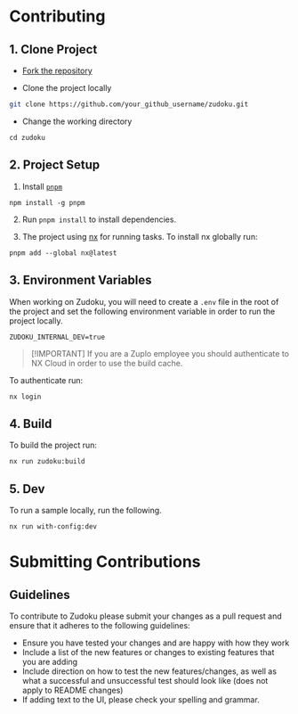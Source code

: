 # Contributing

## 1. Clone Project

- [Fork the repository](https://github.com/zuplo/zudoku/fork)

- Clone the project locally

```bash
git clone https://github.com/your_github_username/zudoku.git
```

- Change the working directory

```
cd zudoku
```

## 2. Project Setup

1. Install [`pnpm`](https://pnpm.io/installation)

```
npm install -g pnpm
```

2. Run `pnpm install` to install dependencies.

3. The project using [nx](https://nx.dev/) for running tasks. To install nx globally run:

```
pnpm add --global nx@latest
```

## 3. Environment Variables

When working on Zudoku, you will need to create a `.env` file in the root of the project and set the following environment variable in order to run the project locally.

```
ZUDOKU_INTERNAL_DEV=true
```

> [!IMPORTANT] If you are a Zuplo employee you should authenticate to NX Cloud in order to use the build cache.

To authenticate run:

```
nx login
```

## 4. Build

To build the project run:

```
nx run zudoku:build
```

## 5. Dev

To run a sample locally, run the following.

```
nx run with-config:dev
```

# Submitting Contributions

## Guidelines

To contribute to Zudoku please submit your changes as a pull request and ensure that it adheres to the following guidelines:

- Ensure you have tested your changes and are happy with how they work
- Include a list of the new features or changes to existing features that you are adding
- Include direction on how to test the new features/changes, as well as what a successful and unsuccessful test should look like (does not apply to README changes)
- If adding text to the UI, please check your spelling and grammar.
